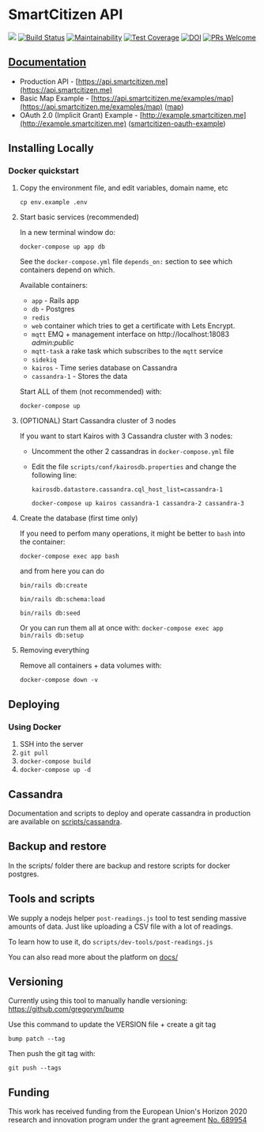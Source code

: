 # SmartCitizen API

![](https://github.com/fablabbcn/smartcitizen-api/workflows/Ruby/badge.svg)
[![Build Status](https://travis-ci.org/fablabbcn/smartcitizen-api.svg?branch=master)](https://travis-ci.org/fablabbcn/smartcitizen-api)
[![Maintainability](https://api.codeclimate.com/v1/badges/2ac767745186038373f5/maintainability)](https://codeclimate.com/github/fablabbcn/smartcitizen-api/maintainability)
[![Test Coverage](https://api.codeclimate.com/v1/badges/2ac767745186038373f5/test_coverage)](https://codeclimate.com/github/fablabbcn/smartcitizen-api/test_coverage)
[![DOI](https://zenodo.org/badge/29865657.svg)](https://zenodo.org/badge/latestdoi/29865657)
[![PRs Welcome](https://img.shields.io/badge/PRs-welcome-brightgreen.svg)]()

## [Documentation](https://developer.smartcitizen.me)

* Production API - [https://api.smartcitizen.me](https://api.smartcitizen.me)
* Basic Map Example - [https://api.smartcitizen.me/examples/map](https://api.smartcitizen.me/examples/map) ([map](https://github.com/fablabbcn/smartcitizen/blob/master/public/examples/map.html))
* OAuth 2.0 (Implicit Grant) Example - [http://example.smartcitizen.me](http://example.smartcitizen.me) ([smartcitizen-oauth-example](https://github.com/fablabbcn/smartcitizen-oauth-example))

## Installing Locally

### Docker quickstart

1. Copy the environment file, and edit variables, domain name, etc

   `cp env.example .env`

2. Start basic services (recommended)

   In a new terminal window do:

   `docker-compose up app db`

   See the `docker-compose.yml` file `depends_on:` section to see which containers depend on which.

   Available containers:
   * `app` - Rails app
   * `db` - Postgres
   * `redis`
   * `web` container which tries to get a certificate with Lets Encrypt.
   * `mqtt` EMQ + management interface on http://localhost:18083 *admin:public*
   * `mqtt-task` a rake task which subscribes to the `mqtt` service
   * `sidekiq`
   * `kairos` - Time series database on Cassandra
   * `cassandra-1` - Stores the data

   Start ALL of them (not recommended) with:

   `docker-compose up`

3. (OPTIONAL) Start Cassandra cluster of 3 nodes

   If you want to start Kairos with 3 Cassandra cluster with 3 nodes:

   * Uncomment the other 2 cassandras in `docker-compose.yml` file

   * Edit the file `scripts/conf/kairosdb.properties` and change the following line:

     `kairosdb.datastore.cassandra.cql_host_list=cassandra-1`

     `docker-compose up kairos cassandra-1 cassandra-2 cassandra-3`

4. Create the database (first time only)

   If you need to perfom many operations, it might be better to `bash` into the container:

   `docker-compose exec app bash`

   and from here you can do

   `bin/rails db:create`

   `bin/rails db:schema:load`

   `bin/rails db:seed`

    Or you can run them all at once with: `docker-compose exec app bin/rails db:setup`

5. Removing everything

   Remove all containers + data volumes with:

   `docker-compose down -v`

## Deploying

### Using Docker

1. SSH into the server
1. `git pull`
1. `docker-compose build`
1. `docker-compose up -d`

## Cassandra

Documentation and scripts to deploy and operate cassandra in
production are available on [scripts/cassandra](scripts/cassandra).

## Backup and restore

In the scripts/ folder there are backup and restore scripts for docker postgres.

## Tools and scripts

We supply a nodejs helper `post-readings.js` tool to test sending massive amounts of data. Just like uploading a CSV file with a lot of readings.

To learn how to use it, do `scripts/dev-tools/post-readings.js`

You can also read more about the platform on [docs/](docs/)

## Versioning

Currently using this tool to manually handle versioning: https://github.com/gregorym/bump

Use this command to update the VERSION file + create a git tag

`bump patch --tag`

Then push the git tag with:

`git push --tags`

## Funding

This work has received funding from the European Union's Horizon 2020 research and innovation program under the grant agreement [No. 689954](https://cordis.europa.eu/project/rcn/202639_en.html)
